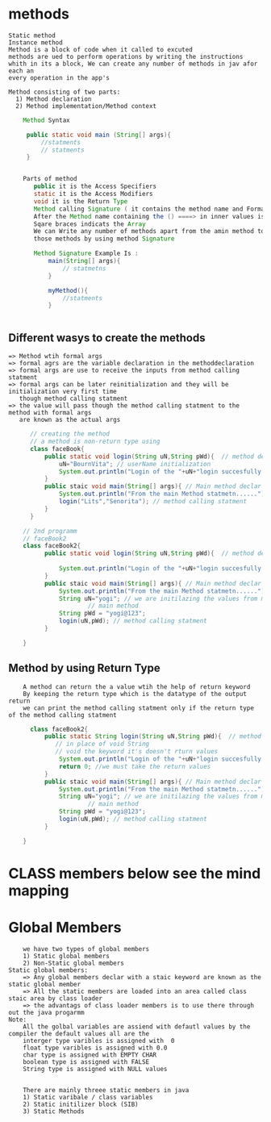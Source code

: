 # methods
    Static method
    Instance method
    Method is a block of code when it called to excuted
    methods are ued to perform operations by writing the instructions
    whith in its a block, We can create any number of methods in jav afor each an 
    every operation in the app's

    Method consisting of two parts:
      1) Method declaration 
      2) Method implementation/Method context

```java
    Method Syntax 

     public static void main (String[] args){
         //statments
         // statments
     }


    Parts of method
       public it is the Access Specifiers
       static it is the Access Modifiers 
       void it is the Return Type
       Method calling Signature ( it contains the method name and Formal Arguments )
       After the Method name containing the () ====> in inner values is known as the Formal Args
       Sqare braces indicats the Array 
       We can Write any number of methods apart from the amin method to exctes other methods we need to call 
       those methods by using method Signature

       Method Signature Example Is :
           main(String[] args){
               // statmetns
           }

           myMethod(){
               //statments
           }



```


## Different wasys to create the methods
    => Method wtih formal args
    => formal agrs are the variable declaration in the methoddeclaration 
    => formal args are use to receive the inputs from method calling statment
    => formal args can be later reinitialization and they will be initialization very first time
       though method calling statment
    => the value will pass though the method calling statment to the method with formal args
       are known as the actual args

```java
      // creating the method 
      // a method is non-return type using 
      class faceBook{
          public static void login(String uN,String pWd){  // method declar
              uN="BournVita"; // userName initialization
              System.out.println("Login of the "+uN+"login succesfully........");
          }
          public staic void main(String[] args){ // Main method declar
              System.out.println("From the main Method statmetn......");
              login("Lits","Senorita"); // method calling statment
          }
      }

    // 2nd programm
    // faceBook2 
    class faceBook2{
          public static void login(String uN,String pWd){  // method declar
             
              System.out.println("Login of the "+uN+"login succesfully........");
          }
          public staic void main(String[] args){ // Main method declar
              System.out.println("From the main Method statmetn......");
              String uN="yogi"; // we are initilazing the values from main method and calling
                      // main method
              String pWd = "yogi@123";
              login(uN,pWd); // method calling statment
          }

    }


```
## Method by using Return Type
        A method can return the a value wtih the help of return keyword
        By keeping the return type which is the datatype of the output return
        we can print the method calling statment only if the return type of the method calling statment
    
```java
      class faceBook2{
          public static String login(String uN,String pWd){  // method declar
             // in place of void String 
             // void the keyword it's doesn't rturn values
              System.out.println("Login of the "+uN+"login succesfully........");
              return 0; //we must take the return values
          }
          public staic void main(String[] args){ // Main method declar
              System.out.println("From the main Method statmetn......");
              String uN="yogi"; // we are initilazing the values from main method and calling
                      // main method
              String pWd = "yogi@123";
              login(uN,pWd); // method calling statment
          }

    }

```

# CLASS members below see the mind mapping 





# Global Members    
        we have two types of global members
        1) Static global members
        2) Non-Static global members
    Static global members:
        => Any global members declar with a staic keyword are known as the static global member
        => All the static members are loaded into an area called class staic area by class loader
        => the advantags of class loader members is to use there through out the java progarmm
    Note:
        All the golbal variables are assiend with defautl values by the compiler the default values all are the 
        interger type varibles is assigned with  0
        float type varibles is assigned with 0.0
        char type is assigned with EMPTY CHAR
        boolean type is assigned with FALSE
        String type is assigned with NULL values


        There are mainly threee static members in java
        1) Static varibale / class variables
        2) Static initilizer block (SIB)
        3) Static Methods

        

   